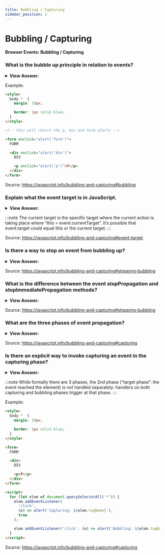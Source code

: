 ```yaml
---
title: Bubbling / Capturing
sidebar_position: 2
---
```


# Bubbling / Capturing

**Browser Events: Bubbling / Capturing**

<head>
  <title>Bubbling / Capturing - JavaScript Interview Questions & Answers</title>
  <meta charSet="utf-8" />
</head>

### What is the bubble up principle in relation to events?

<details>
  <summary><strong>View Answer:</strong></summary>
  <div>
  <div><strong>Interview Response:</strong> The bubbling up principle is self-explanatory based on its name. In principle, when an event happens on an element, it first runs the handlers on it, then on its parent, then all the way up on other ancestors.
    </div>
  </div>
</details>

Example:

```html
<style>
  body *  {
    margin: 10px;

    border: 1px solid blue;
  }
</style>

<!-- this will return the p, div and form alerts -->

<form onclick="alert('form')">
  FORM

  <div onclick="alert('div')">
    DIV

    <p onclick="alert('p')">P</p>
  </div>
</form>
```

Source: <https://javascript.info/bubbling-and-capturing#bubbling>

### Explain what the event target is in JavaScript.

<details>
  <summary><strong>View Answer:</strong></summary>
  <div>
  <div><strong>Interview Response:</strong> The most deeply nested element that caused the event is called a target element, accessible as event.target. The event target does not change through the bubbling process and can be viewed as the initial point of the event.
    </div>
  </div>
</details>

:::note
The current target is the specific target where the current action is taking place where “this = event.currentTarget”. It’s possible that event.target could equal this or the current target.
:::

Source: <https://javascript.info/bubbling-and-capturing#event-target>

### Is there a way to stop an event from bubbling up?

<details>
  <summary><strong>View Answer:</strong></summary>
  <div>
  <div><strong>Interview Response:</strong> If necessary, there are two methods used to explicitly stop the bubbling up process including the stopPropagation and stopImmediatePropagation. Using these two approaches should be limited, because there are some drawbacks such click event failures.
    </div>
  </div>
</details>

Source: <https://javascript.info/bubbling-and-capturing#stopping-bubbling>

### What is the difference between the event stopPropagation and stopImmediatePropagation methods?

<details>
  <summary><strong>View Answer:</strong></summary>
  <div>
  <div><strong>Interview Response:</strong> If an element has multiple event handlers on a single event, then even if one of them stops the bubbling, the other ones still execute. In other words, event.stopPropagation() stops the move upwards, but on the current element all other handlers will run. To stop the bubbling and prevent handlers on the current element from running, we use event.stopImmediatePropagation(). After it, no other handlers execute.
    </div>
  </div>
</details>

Source: <https://javascript.info/bubbling-and-capturing#stopping-bubbling>

### What are the three phases of event propagation?

<details>
  <summary><strong>View Answer:</strong></summary>
  <div>
  <div><strong>Interview Response:</strong> There are three phases of event propagation including the capturing, targeting, and bubbling phases. The capturing phase is the process of the event traveling down to the target element ( &#123;capture: true&#125; ). The targeting phase is when we reach our target element, and the bubbling phase is the process of bubbling up from the target element.
    </div>
  </div>
</details>

Source: <https://javascript.info/bubbling-and-capturing#capturing>

### Is there an explicit way to invoke capturing an event in the capturing phase?

<details>
  <summary><strong>View Answer:</strong></summary>
  <div>
  <div><strong>Interview Response:</strong> Yes, to catch an event on the capturing phase, we need to set the handler capture option to true. There are two possible values of the capture option true and false. If it is false (default), then the handler is set on the bubbling phase. If it is true, then the handler is set on the capturing phase.
    </div>
  </div>
</details>

:::note
While formally there are 3 phases, the 2nd phase (“target phase”: the event reached the element) is not handled separately: handlers on both capturing and bubbling phases trigger at that phase.
:::

Example:

```html
<style>
  body *  {
    margin: 10px;

    border: 1px solid blue;
  }
</style>

<form>
  FORM

  <div>
    DIV

    <p>P</p>
  </div>
</form>

<script>
  for (let elem of document.querySelectorAll('*')) {
    elem.addEventListener(
      'click',
      (e) => alert(`Capturing: ${elem.tagName}`),
      true
    );

    elem.addEventListener('click', (e) => alert(`Bubbling: ${elem.tagName}`));
  }
</script>
```

Source: <https://javascript.info/bubbling-and-capturing#capturing>
